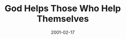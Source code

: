 ---
layout: message
category: message
series: "Three Lies We Believe"
title: "God Helps Those Who Help Themselves "
date: 2001-02-17
audio-description: "These lies, while subtle, are the ones that are influencing our biggest life choices. "
audio: ""
audio-title: "God Helps Those Who Help Themselves "
audio-duration: "&#58;"
---